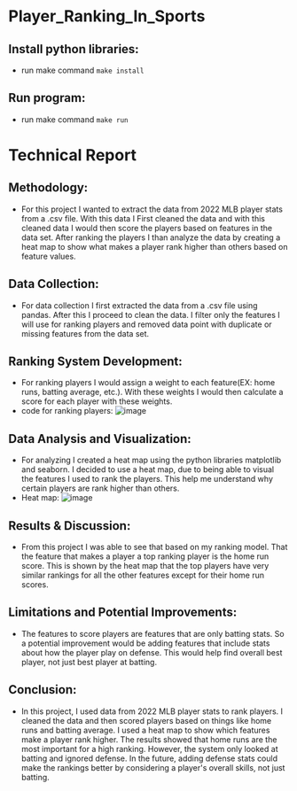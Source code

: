 # Player_Ranking_In_Sports

## Install python libraries:
- run make command `make install`

## Run program:
- run make command `make run`

# Technical Report

## Methodology:
- For this project I wanted to extract the data from 2022 MLB player stats from a .csv file. With this data I First cleaned the data and with this cleaned data I would then score the players based on features in the data set. After ranking the players I than analyze the data by creating a heat map to show what makes a player rank higher than others based on feature values.

## Data Collection:
- For data collection I first extracted the data from a .csv file using pandas. After this I proceed to clean the data. I filter only the features I will use for ranking players and removed data point with duplicate or missing features from the data set.

## Ranking System Development:
- For ranking players I would assign a weight to each feature(EX: home runs, batting average, etc.). With these weights I would then calculate a score for each player with these weights.
-  code for ranking players:
![image](https://github.com/themnsavage/Player_Ranking_In_Sports/assets/60998598/91c175cb-663a-4a89-9d07-0b4520afadf6)

## Data Analysis and Visualization:
- For analyzing I created a heat map using the python libraries matplotlib and seaborn. I decided to use a heat map, due to being able to visual the features I used to rank the players. This help me understand why certain players are rank higher than others.
- Heat map:
![image](https://github.com/themnsavage/Player_Ranking_In_Sports/assets/60998598/85304c71-7159-4c36-aa5f-a350e6150719)

## Results & Discussion:
-  From this project I was able to see that based on my ranking model. That the feature that makes a player a top ranking player is the home run score. This is shown by the heat map that the top players have very similar rankings for all the other features except for their home run scores.

## Limitations and Potential Improvements:
-  The features to score players are features that are only batting stats. So a potential improvement would be adding features that include stats about how the player play on defense. This would help find overall best player, not just best player at batting.

## Conclusion:
- In this project, I used data from 2022 MLB player stats to rank players. I cleaned the data and then scored players based on things like home runs and batting average. I used a heat map to show which features make a player rank higher. The results showed that home runs are the most important for a high ranking. However, the system only looked at batting and ignored defense. In the future, adding defense stats could make the rankings better by considering a player's overall skills, not just batting.


